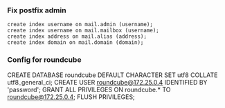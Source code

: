 ### Fix postfix admin
```
create index username on mail.admin (username);
create index username on mail.mailbox (username);
create index address on mail.alias (address);
create index domain on mail.domain (domain);
``` 

### Config for roundcube
CREATE DATABASE roundcube DEFAULT CHARACTER SET utf8 COLLATE utf8_general_ci;
CREATE USER roundcube@172.25.0.4 IDENTIFIED BY 'password'; 
GRANT ALL PRIVILEGES ON roundcube.* TO roundcube@172.25.0.4;
FLUSH PRIVILEGES;
